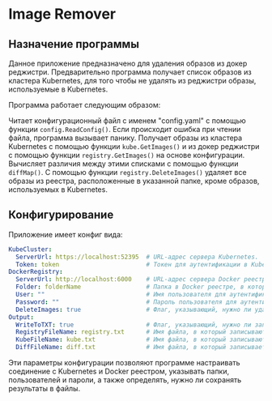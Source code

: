 # Image Remover

## Назначение программы

Данное приложение предназначено для удаления образов из докер реджистри. Предварительно программа получает список образов из кластера Kubernetes, для того чтобы не удалять из реджистри образы, используемые в Kubernetes.

Программа работает следующим образом:

Читает конфигурационный файл с именем "config.yaml" с помощью функции `config.ReadConfig()`. Если происходит ошибка при чтении файла, программа вызывает панику. Получает образы из кластера Kubernetes с помощью функции `kube.GetImages()` и из докер реджистри с помощью функции `registry.GetImages()` на основе конфигурации. Вычисляет различия между этими списками с помощью функции `diffMap()`. C помощью функции `registry.DeleteImages()` удаляет все образы из реестра, расположенные в указанной папке, кроме образов, используемых в Kubernetes.

## Конфигурирование

Приложение имеет конфиг вида:
```yaml
KubeCluster:
  ServerUrl: https://localhost:52395  # URL-адрес сервера Kubernetes.
  Token: token                        # Токен для аутентификации в Kubernetes в формате JSON Web Token (JWT).
DockerRegistry:
  ServerUrl: http://localhost:6000    # URL-адрес сервера Docker реестра
  Folder: folderName                  # Папка в Docker реестре, в которой хранятся образы. 
  User: ""                            # Имя пользователя для аутентификации в Docker реестре. Пустое значение указывает на отсутствие аутентификации.
  Password: ""                        # Пароль пользователя для аутентификации в Docker реестре. Пустое значение указывает на отсутствие аутентификации.
  DeleteImages: true                  # Флаг, указывающий, нужно ли удалять образы из Docker реестра.
Output:
  WriteToTXT: true                    # Флаг, указывающий, нужно ли записывать результаты в текстовые файлы.
  RegistryFileName: registry.txt      # Имя файла, в который записываются найденные в Docker реестре образы.
  KubeFileName: kube.txt              # Имя файла, в который записываются найденные обрызы в деплойментах Kubernetes.
  DiffFileName: diff.txt              # Имя файла, в который записывается различия, то есть подлежащие удалению образы.
```

Эти параметры конфигурации позволяют программе настраивать соединение с Kubernetes и Docker реестром, указывать папки, пользователей и пароли, а также определять, нужно ли сохранять результаты в файлы.